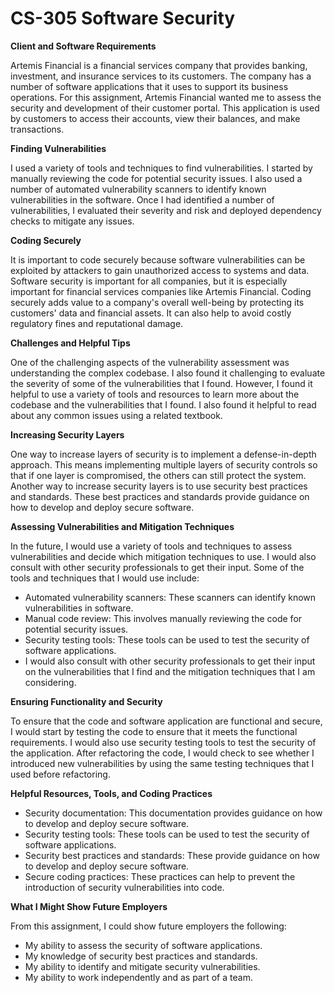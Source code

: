 # **CS-305 Software Security**

**Client and Software Requirements**

Artemis Financial is a financial services company that provides banking, investment, and insurance services to its customers. The company has a number of software applications that it uses to support its business operations. For this assignment, Artemis Financial wanted me to assess the security and development of their customer portal. This application is used by customers to access their accounts, view their balances, and make transactions.

**Finding Vulnerabilities**

I used a variety of tools and techniques to find vulnerabilities. I started by manually reviewing the code for potential security issues. I also used a number of automated vulnerability scanners to identify known vulnerabilities in the software. Once I had identified a number of vulnerabilities, I evaluated their severity and risk and deployed dependency checks to mitigate any issues.

**Coding Securely**

It is important to code securely because software vulnerabilities can be exploited by attackers to gain unauthorized access to systems and data. Software security is important for all companies, but it is especially important for financial services companies like Artemis Financial. Coding securely adds value to a company's overall well-being by protecting its customers' data and financial assets. It can also help to avoid costly regulatory fines and reputational damage.

**Challenges and Helpful Tips**

One of the challenging aspects of the vulnerability assessment was understanding the complex codebase. I also found it challenging to evaluate the severity of some of the vulnerabilities that I found. However, I found it helpful to use a variety of tools and resources to learn more about the codebase and the vulnerabilities that I found. I also found it helpful to read about any common issues using a related textbook.

**Increasing Security Layers**

One way to increase layers of security is to implement a defense-in-depth approach. This means implementing multiple layers of security controls so that if one layer is compromised, the others can still protect the system. Another way to increase security layers is to use security best practices and standards. These best practices and standards provide guidance on how to develop and deploy secure software.

**Assessing Vulnerabilities and Mitigation Techniques**

In the future, I would use a variety of tools and techniques to assess vulnerabilities and decide which mitigation techniques to use. I would also consult with other security professionals to get their input. Some of the tools and techniques that I would use include:

- Automated vulnerability scanners: These scanners can identify known vulnerabilities in software.
- Manual code review: This involves manually reviewing the code for potential security issues.
- Security testing tools: These tools can be used to test the security of software applications.
- I would also consult with other security professionals to get their input on the vulnerabilities that I find and the mitigation techniques that I am considering.

**Ensuring Functionality and Security**

To ensure that the code and software application are functional and secure, I would start by testing the code to ensure that it meets the functional requirements. I would also use security testing tools to test the security of the application. After refactoring the code, I would check to see whether I introduced new vulnerabilities by using the same testing techniques that I used before refactoring.

**Helpful Resources, Tools, and Coding Practices**

- Security documentation: This documentation provides guidance on how to develop and deploy secure software.
- Security testing tools: These tools can be used to test the security of software applications.
- Security best practices and standards: These provide guidance on how to develop and deploy secure software.
- Secure coding practices: These practices can help to prevent the introduction of security vulnerabilities into code.

**What I Might Show Future Employers**

From this assignment, I could show future employers the following:

- My ability to assess the security of software applications.
- My knowledge of security best practices and standards.
- My ability to identify and mitigate security vulnerabilities.
- My ability to work independently and as part of a team.
